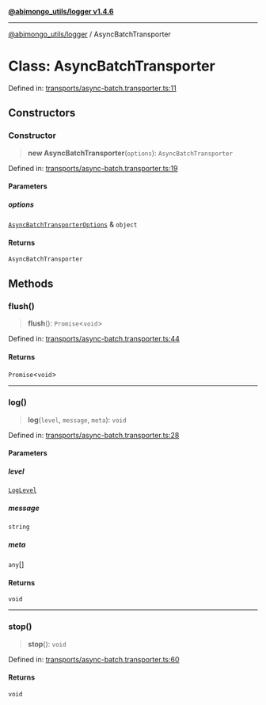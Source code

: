 [**@abimongo_utils/logger v1.4.6**](../README.md)

***

[@abimongo_utils/logger](../README.md) / AsyncBatchTransporter

# Class: AsyncBatchTransporter

Defined in: [transports/async-batch.transporter.ts:11](https://github.com/NodEm9/abimongo_utils/blob/44bde4aba239181e6f4030255b47a0bd30e0063b/logger/src/transports/async-batch.transporter.ts#L11)

## Constructors

### Constructor

> **new AsyncBatchTransporter**(`options`): `AsyncBatchTransporter`

Defined in: [transports/async-batch.transporter.ts:19](https://github.com/NodEm9/abimongo_utils/blob/44bde4aba239181e6f4030255b47a0bd30e0063b/logger/src/transports/async-batch.transporter.ts#L19)

#### Parameters

##### options

[`AsyncBatchTransporterOptions`](../interfaces/AsyncBatchTransporterOptions.md) & `object`

#### Returns

`AsyncBatchTransporter`

## Methods

### flush()

> **flush**(): `Promise`\<`void`\>

Defined in: [transports/async-batch.transporter.ts:44](https://github.com/NodEm9/abimongo_utils/blob/44bde4aba239181e6f4030255b47a0bd30e0063b/logger/src/transports/async-batch.transporter.ts#L44)

#### Returns

`Promise`\<`void`\>

***

### log()

> **log**(`level`, `message`, `meta`): `void`

Defined in: [transports/async-batch.transporter.ts:28](https://github.com/NodEm9/abimongo_utils/blob/44bde4aba239181e6f4030255b47a0bd30e0063b/logger/src/transports/async-batch.transporter.ts#L28)

#### Parameters

##### level

[`LogLevel`](../type-aliases/LogLevel.md)

##### message

`string`

##### meta

`any`[]

#### Returns

`void`

***

### stop()

> **stop**(): `void`

Defined in: [transports/async-batch.transporter.ts:60](https://github.com/NodEm9/abimongo_utils/blob/44bde4aba239181e6f4030255b47a0bd30e0063b/logger/src/transports/async-batch.transporter.ts#L60)

#### Returns

`void`

